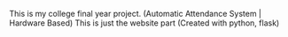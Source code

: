 This is my college final year project. (Automatic Attendance System | Hardware Based)
This is just the website part (Created with python, flask)
